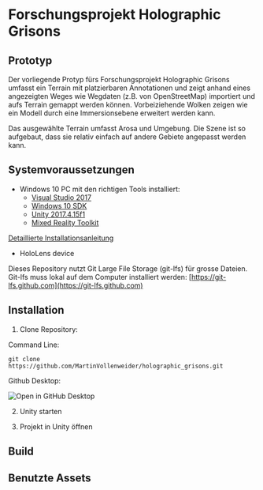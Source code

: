# Forschungsprojekt Holographic Grisons

## Prototyp

Der vorliegende Protyp fürs Forschungsprojekt Holographic Grisons umfasst ein Terrain mit platzierbaren Annotationen und zeigt anhand eines angezeigten Weges wie Wegdaten (z.B. von OpenStreetMap) importiert und aufs Terrain gemappt werden können. Vorbeiziehende Wolken zeigen wie ein Modell durch eine Immersionsebene erweitert werden kann.

Das ausgewählte Terrain umfasst Arosa und Umgebung. Die Szene ist so aufgebaut, dass sie relativ einfach auf andere Gebiete angepasst werden kann. 

## Systemvoraussetzungen

- Windows 10 PC mit den richtigen Tools installiert:
  - [Visual Studio 2017](https://visualstudio.microsoft.com/downloads/)
  - [Windows 10 SDK](https://developer.microsoft.com/en-US/windows/downloads/windows-10-sdk)
  - [Unity 2017.4.15f1](https://unity3d.com/unity/qa/lts-releases)
  - [Mixed Reality Toolkit](https://github.com/Microsoft/MixedRealityToolkit-Unity/blob/master/README.md)
  
[Detaillierte Installationsanleitung](https://docs.microsoft.com/en-us/windows/mixed-reality/install-the-tools)
- HoloLens device 

Dieses Repository nutzt Git Large File Storage (git-lfs) für grosse Dateien. Git-lfs muss lokal auf dem Computer installiert werden: [https://git-lfs.github.com](https://git-lfs.github.com)

## Installation

1) Clone Repository:

Command Line: 
```
git clone https://github.com/MartinVollenweider/holographic_grisons.git
```

Github Desktop:


![Open in GitHub Desktop](https://user-images.githubusercontent.com/6608578/51750981-f6997e00-20b3-11e9-8ae5-b138ca46a3b9.png)

2) Unity starten

3) Projekt in Unity öffnen


## Build

## Benutzte Assets

